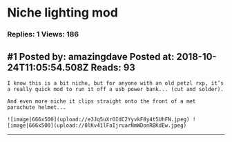 # Niche lighting mod

### Replies: 1 Views: 186

## \#1 Posted by: amazingdave Posted at: 2018-10-24T11:05:54.508Z Reads: 93

```
I know this is a bit niche, but for anyone with an old petzl rxp, it’s a really quick mod to run it off a usb power bank... (cut and solder). 

And even more niche it clips straight onto the front of a met parachute helmet...

![image|666x500](upload://e3Jq5uXrOIdC2YyvkF8y4t5UhFN.jpeg) ![image|666x500](upload://8lKv41lFaIjruarNmWDonRBKdEw.jpeg)
```

---

